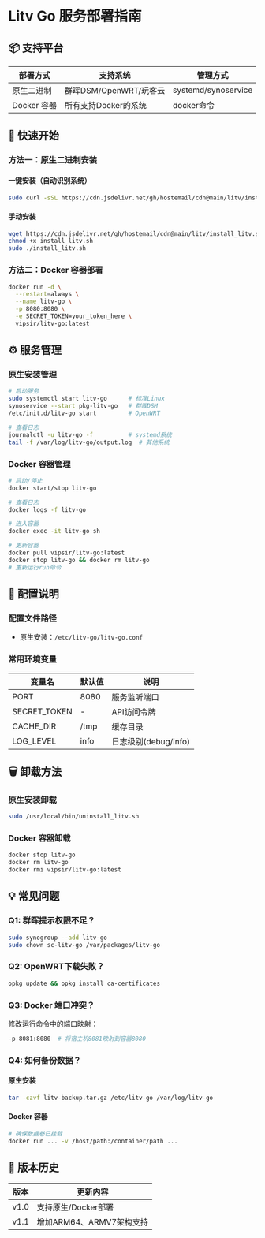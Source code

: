 # Litv Go 服务部署指南

## 📦 支持平台
| 部署方式       | 支持系统                 | 管理方式          |
|----------------|--------------------------|-------------------|
| 原生二进制      | 群晖DSM/OpenWRT/玩客云   | systemd/synoservice |
| Docker 容器    | 所有支持Docker的系统     | docker命令        |

## 🚀 快速开始

### 方法一：原生二进制安装
#### 一键安装（自动识别系统）
```bash
sudo curl -sSL https://cdn.jsdelivr.net/gh/hostemail/cdn@main/litv/install_litv.sh | bash
```

#### 手动安装
```bash
wget https://cdn.jsdelivr.net/gh/hostemail/cdn@main/litv/install_litv.sh
chmod +x install_litv.sh
sudo ./install_litv.sh
```

### 方法二：Docker 容器部署
```bash
docker run -d \
  --restart=always \
  --name litv-go \
  -p 8080:8080 \
  -e SECRET_TOKEN=your_token_here \
  vipsir/litv-go:latest
```

## ⚙️ 服务管理

### 原生安装管理
```bash
# 启动服务
sudo systemctl start litv-go      # 标准Linux
synoservice --start pkg-litv-go   # 群晖DSM
/etc/init.d/litv-go start         # OpenWRT

# 查看日志
journalctl -u litv-go -f          # systemd系统
tail -f /var/log/litv-go/output.log  # 其他系统
```

### Docker 容器管理
```bash
# 启动/停止
docker start/stop litv-go

# 查看日志
docker logs -f litv-go

# 进入容器
docker exec -it litv-go sh

# 更新容器
docker pull vipsir/litv-go:latest
docker stop litv-go && docker rm litv-go
# 重新运行run命令
```

## 🔧 配置说明

### 配置文件路径
- 原生安装：`/etc/litv-go/litv-go.conf`

### 常用环境变量
| 变量名           | 默认值   | 说明                 |
|------------------|---------|----------------------|
| PORT             | 8080    | 服务监听端口         |
| SECRET_TOKEN     | -       | API访问令牌          |
| CACHE_DIR        | /tmp    | 缓存目录             |
| LOG_LEVEL        | info    | 日志级别(debug/info) |

## 🗑️ 卸载方法

### 原生安装卸载
```bash
sudo /usr/local/bin/uninstall_litv.sh
```

### Docker 容器卸载
```bash
docker stop litv-go
docker rm litv-go
docker rmi vipsir/litv-go:latest
```

## 💡 常见问题

### Q1: 群晖提示权限不足？
```bash
sudo synogroup --add litv-go
sudo chown sc-litv-go /var/packages/litv-go
```

### Q2: OpenWRT下载失败？
```bash
opkg update && opkg install ca-certificates
```

### Q3: Docker 端口冲突？
修改运行命令中的端口映射：
```bash
-p 8081:8080  # 将宿主机8081映射到容器8080
```

### Q4: 如何备份数据？
#### 原生安装
```bash
tar -czvf litv-backup.tar.gz /etc/litv-go /var/log/litv-go
```

#### Docker 容器
```bash
# 确保数据卷已挂载
docker run ... -v /host/path:/container/path ...
```

## 📜 版本历史
| 版本   | 更新内容                     |
|--------|------------------------------|
| v1.0   | 支持原生/Docker部署          |
| v1.1   | 增加ARM64、ARMV7架构支持     |
```
